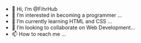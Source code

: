 - 👋 Hi, I’m @FihrHub
- 👀 I’m interested in becoming a programmer ...
- 🌱 I’m currently learning HTML and CSS ...
- 💞️ I’m looking to collaborate on Web Development...
- 📫 How to reach me ...

<!---
FihrHub/FihrHub is a ✨ special ✨ repository because its `README.md` (this file) appears on your GitHub profile.
You can click the Preview link to take a look at your changes.
--->
